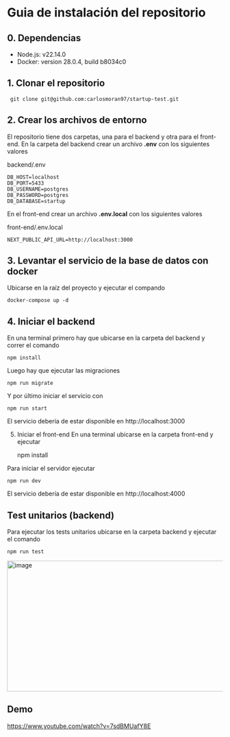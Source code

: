 # Guia de instalación del repositorio

## 0. Dependencias

 - Node.js: v22.14.0
 - Docker: version 28.0.4, build b8034c0

## 1. Clonar el repositorio

     git clone git@github.com:carlosmoran97/startup-test.git
 
## 2. Crear los archivos de entorno
El repositorio tiene dos carpetas, una para el backend y otra para el front-end.
En la carpeta del backend crear un archivo **.env** con los siguientes valores

backend/.env

    DB_HOST=localhost
    DB_PORT=5433
    DB_USERNAME=postgres
    DB_PASSWORD=postgres
    DB_DATABASE=startup

En el front-end crear un archivo **.env.local** con los siguientes valores

front-end/.env.local

    NEXT_PUBLIC_API_URL=http://localhost:3000

## 3. Levantar el servicio de la base de datos con docker
Ubicarse en la raíz del proyecto y ejecutar el compando

    docker-compose up -d

## 4. Iniciar el backend
En una terminal primero hay que ubicarse en la carpeta del backend y correr el comando

    npm install
Luego hay que ejecutar las migraciones

    npm run migrate
Y por último iniciar el servicio con

    npm run start
El servicio debería de estar disponible en http://localhost:3000

5. Iniciar el front-end
En una terminal ubicarse en la carpeta front-end y ejecutar

    npm install

Para iniciar el servidor ejecutar

    npm run dev

El servicio debería de estar disponible en http://localhost:4000

## Test unitarios (backend)

Para ejecutar los tests unitarios ubicarse en la carpeta backend y ejecutar el comando

    npm run test

<img width="565" height="305" alt="image" src="https://github.com/user-attachments/assets/2ac0f321-69bc-4993-957e-f2e3bcc4eef7" />


## Demo
https://www.youtube.com/watch?v=7sdBMUafY8E
